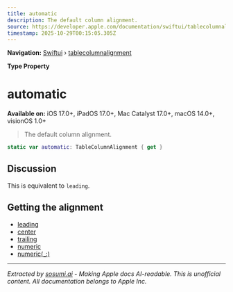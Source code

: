 ```yaml
---
title: automatic
description: The default column alignment.
source: https://developer.apple.com/documentation/swiftui/tablecolumnalignment/automatic
timestamp: 2025-10-29T00:15:05.305Z
---
```


**Navigation:** [Swiftui](/documentation/swiftui) › [tablecolumnalignment](/documentation/swiftui/tablecolumnalignment)

**Type Property**

# automatic

**Available on:** iOS 17.0+, iPadOS 17.0+, Mac Catalyst 17.0+, macOS 14.0+, visionOS 1.0+

> The default column alignment.

```swift
static var automatic: TableColumnAlignment { get }
```

## Discussion

This is equivalent to `leading`.

## Getting the alignment

- [leading](/documentation/swiftui/tablecolumnalignment/leading)
- [center](/documentation/swiftui/tablecolumnalignment/center)
- [trailing](/documentation/swiftui/tablecolumnalignment/trailing)
- [numeric](/documentation/swiftui/tablecolumnalignment/numeric)
- [numeric(_:)](/documentation/swiftui/tablecolumnalignment/numeric(_:))

---

*Extracted by [sosumi.ai](https://sosumi.ai) - Making Apple docs AI-readable.*
*This is unofficial content. All documentation belongs to Apple Inc.*
